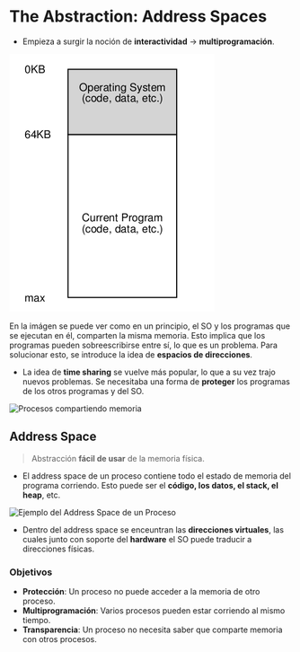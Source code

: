 # The Abstraction: Address Spaces

- Empieza a surgir la noción de **interactividad** $\rightarrow$ **multiprogramación**.

![Memoria de un SO "primitivo"](img/so_memoria_primitivo_arp_13.png)

En la imágen se puede ver como en un principio, el SO y los programas que se ejecutan en él, comparten la misma memoria. Esto implica que los programas pueden sobreescribirse entre sí, lo que es un problema. Para solucionar esto, se introduce la idea de **espacios de direcciones**.

- La idea de **time sharing** se vuelve más popular, lo que a su vez trajo nuevos problemas. Se necesitaba una forma de **proteger** los programas de los otros programas y del SO.

![Procesos compartiendo memoria]("img/procesos_compartiendo_memoria_arp_13.png)


## Address Space

> Abstracción **fácil de usar** de la memoria física.

- El address space de un proceso contiene todo el estado de memoria del programa corriendo. Esto puede ser el **código, los datos, el stack, el heap**, etc.

![Ejemplo del Address Space de un Proceso]("img/address_space_proceso_arp_13.png)
- Dentro del address space se enceuntran las **direcciones virtuales**, las cuales junto con soporte del **hardware** el SO puede traducir a direcciones físicas.

### Objetivos

- **Protección**: Un proceso no puede acceder a la memoria de otro proceso.
- **Multiprogramación**: Varios procesos pueden estar corriendo al mismo tiempo.
- **Transparencia**: Un proceso no necesita saber que comparte memoria con otros procesos.


